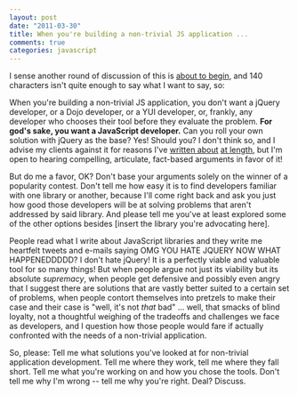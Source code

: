 ```yaml
--- 
layout: post
date: "2011-03-30"
title: When you're building a non-trivial JS application ...
comments: true
categories: javascript
---
```


<p>I sense another round of discussion of this is <a href="http://twitter.com/slightlylate/status/52924409509445632">about to begin</a>, and 140 characters isn't quite enough to say what I want to say, so:</p>
<p>When you're building a non-trivial JS application, you don't want a jQuery developer, or a Dojo developer, or a YUI developer, or, frankly, any developer who chooses their tool before they evaluate the problem. <strong>For god's sake, you want a JavaScript developer.</strong> Can you roll your own solution with jQuery as the base? Yes! Should you? I don't think so, and I advise my clients against it for reasons I've <a href="http://blog.rebeccamurphey.com/on-rolling-your-own">written about</a> <a href="http://blog.rebeccamurphey.com/on-jquery-large-applications">at length</a>, but I'm open to hearing compelling, articulate, fact-based arguments in favor of it!</p>
<p>But do me a favor, OK? Don't base your arguments solely on the winner of a popularity contest. Don't tell me how easy it is to find developers familiar with one library or another, because I'll come right back and ask you just how good those developers will be at solving problems that aren't addressed by said library. And please tell me you've at least explored some of the other options besides [insert the library you're advocating here].&nbsp;</p>
<p>People read what I write about JavaScript libraries and they write me heartfelt tweets and e-mails saying OMG YOU HATE JQUERY NOW WHAT HAPPENEDDDDD? I don't hate jQuery! It is a perfectly viable and valuable tool for so many things! But when people argue not just its viability but its absolute <em>supremacy</em>, when people get defensive and possibly even angry that I suggest there are solutions that are vastly better suited to a certain set of problems, when people contort themselves into pretzels to make their case and their case is "well, it's not <em>that</em> bad" ... well, that smacks of blind loyalty, not a thoughtful weighing of the tradeoffs and challenges we face as developers, and I question how those people would fare if actually confronted with the needs of a non-trivial application.&nbsp;</p>
<p>So, please: Tell me what solutions you've looked at for non-trivial application development. Tell me where they work, tell me where they fall short. Tell me what you're working on and how you chose the tools. Don't tell me why I'm wrong -- tell me why you're right. Deal? Discuss.</p>